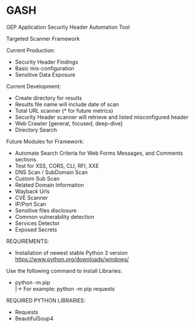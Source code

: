 # GASH
GEP Application Security Header Automation Tool 

Targeted Scanner Framework

  Current Production:
  * Security Header Findings
  * Basic mis-configuration
  * Sensitive Data Exposure
  
  Current Development:
  * Create directory for results
  * Results file name will include date of scan
  * Total URL scanner (* for future metrics)
  * Security Header scanner will retrieve and listed misconfigured header
  * Web Crawler [general, focused, deep-dive]
  * Directory Search
  
  Future Modules for Framework:
  * Automate Search Criteria for Web Forms Messages, and Comments sections
  * Test for XSS, CORS, CLI, RFI, XXE
  * DNS Scan / SubDomain Scan
  * Custom Sub Scan
  * Related Domain Information
  * Wayback Urls
  * CVE Scanner
  * IP/Port Scan
  * Sensitive files disclosure
  * Common vulnerability detection
  * Services Detector
  * Exposed Secrets
 
REQUIREMENTS: 
* Installation of newest stable Python 3 version<br>
     https://www.python.org/downloads/windows/

Use the following command to install Libraries: 
* python -m pip <Library name><br>
     |-> For example: python -m pip requests
  
REQUIRED PYTHON LIBRARIES: 
* Requests
* BeautifulSoup4
